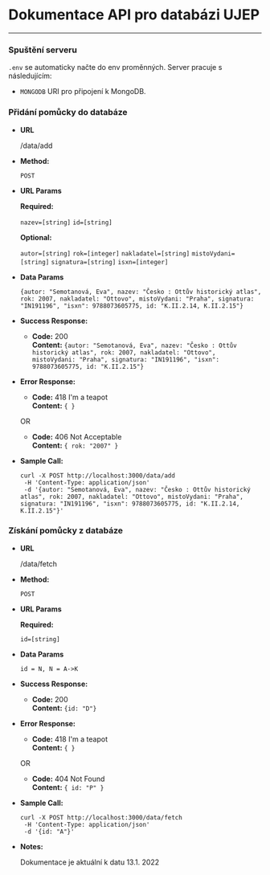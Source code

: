 # Dokumentace API pro databázi UJEP
----

### Spuštění serveru
`.env` se automaticky načte do env proměnných. Server pracuje s následujícím:
- `MONGODB` URI pro připojení k MongoDB.

### Přidání pomůcky do databáze

* **URL**

  /data/add

* **Method:**

  `POST` 
  
*  **URL Params**

   **Required:**
 
   `nazev=[string]` `id=[string]`

   **Optional:**
 
   `autor=[string]` `rok=[integer]` `nakladatel=[string]` `mistoVydani=[string]` `signatura=[string]` `isxn=[integer]`

* **Data Params**

  `{autor: "Semotanová, Eva", nazev: "Česko : Ottův historický atlas", rok: 2007, nakladatel: "Ottovo", mistoVydani: "Praha", signatura: "IN191196", "isxn": 9788073605775, id: "K.II.2.14, K.II.2.15"}`

* **Success Response:**

  * **Code:** 200 <br />
    **Content:** `{autor: "Semotanová, Eva", nazev: "Česko : Ottův historický atlas", rok: 2007, nakladatel: "Ottovo", mistoVydani: "Praha", signatura: "IN191196", "isxn": 9788073605775, id: "K.II.2.15"}`
 
* **Error Response:**

  * **Code:** 418 I'm a teapot <br />
    **Content:** `{ }`

  OR

  * **Code:** 406 Not Acceptable <br />
    **Content:** `{ rok: "2007" }`

* **Sample Call:**

  ```
  curl -X POST http://localhost:3000/data/add
   -H 'Content-Type: application/json'
   -d '{autor: "Semotanová, Eva", nazev: "Česko : Ottův historický atlas", rok: 2007, nakladatel: "Ottovo", mistoVydani: "Praha", signatura: "IN191196", "isxn": 9788073605775, id: "K.II.2.14, K.II.2.15"}'
  ```

### Získání pomůcky z databáze

 * **URL**

    /data/fetch

* **Method:**

  `POST` 
  
*  **URL Params**

   **Required:**
 
   `id=[string]`

* **Data Params**

  `id = N, N = A->K`

* **Success Response:**

  * **Code:** 200 <br />
    **Content:** `{id: "D"}`
 
* **Error Response:**

  * **Code:** 418 I'm a teapot <br />
    **Content:** `{ }`

  OR

  * **Code:** 404 Not Found <br />
    **Content:** `{ id: "P" }`

* **Sample Call:**

  ```
  curl -X POST http://localhost:3000/data/fetch
   -H 'Content-Type: application/json'
   -d '{id: "A"}'
  ```
  
* **Notes:**

  Dokumentace je aktuální k datu 13.1. 2022
  
 
